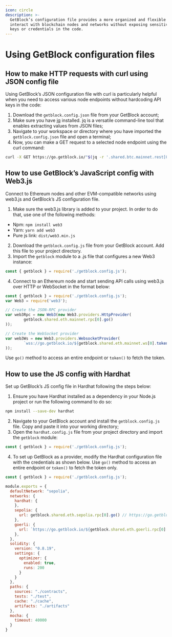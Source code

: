 ```yaml
---
icon: circle
description: >-
  GetBlock’s configuration file provides a more organized and flexible way to
  interact with blockchain nodes and networks without exposing sensitive API
  keys or credentials in the code.
---
```


# Using GetBlock configuration files

## How to make HTTP requests with curl using JSON config file

Using GetBlock’s JSON configuration file with curl is particularly helpful when you need to access various node endpoints without hardcoding API keys in the code:

1. Download the `getblock.config.json` file from your GetBlock account;
2. Make sure you have [jq](https://jqlang.github.io/jq/download/) installed. jq is a versatile command-line tool that enables extracting values from JSON files;
3. Navigate to your workspace or directory where you have imported the `getblock.config.json` file and open a terminal;
4. Now, you can make a GET request to a selected node endpoint using the curl command:

```bash
curl -X GET https://go.getblock.io/"$(jq -r '.shared.btc.mainnet.rest[0]' getblock.config.json)"/rest/chaininfo.json
```

## How to use GetBlock’s JavaScript config with Web3.js

Connect to Ethereum nodes and other EVM-compatible networks using web3.js and GetBlock’s JS configuration file.

1. Make sure the web3.js library is added to your project. In order to do that, use one of the following methods:

* Npm: `npm install web3`
* Yarn: `yarn add web3`
* Pure js link: `dist/web3.min.js`

2. Download the `getblock.config.js` file from your GetBlock account. Add this file to your project directory.
3. Import the `getblock` module to a .js file that configures a new Web3 instance:

```javascript
const { getblock } = require('./getblock.config.js');
```

4. Connect to an Ethereum node and start sending API calls using web3.js over HTTP or WebSocket in the format below:

```javascript
const { getblock } = require('./getblock.config.js');
var Web3 = require('web3');

// Create the JSON-RPC provider
var web3Rpc = new Web3(new Web3.providers.HttpProvider(
        getblock.shared.eth.mainnet.rpc[0].go()
));

// Create the WebSocket provider
var web3Ws = new Web3.providers.WebsocketProvider(
        `wss://go.getblock.io/${getblock.shared.eth.mainnet.ws[0].token()}`
));
```

Use `go()` method to access an entire endpoint or `token()` to fetch the token.

## How to use the JS config with Hardhat

Set up GetBlock’s JS config file in Hardhat following the steps below:

1. Ensure you have Hardhat installed as a dependency in your Node.js project or run the following command to do so:

```bash
npm install --save-dev hardhat
```

2. Navigate to your GetBlock account and install the `getblock.config.js` file. Copy and paste it into your working directory;
3. Open the `hardhat.config.js` file from your project directory and import the `getblock` module:

```javascript
const { getblock } = require('./getblock.config.js');
```

4. To set up GetBlock as a provider, modify the Hardhat configuration file with the credentials as shown below. Use `go()` method to access an entire endpoint or `token()` to fetch the token only.

```javascript
const { getblock } = require('./getblock.config.js'); 

module.exports = {
  defaultNetwork: "sepolia",
  networks: {
    hardhat: {
    },
    sepolia: {
      url: getblock.shared.eth.sepolia.rpc[0].go() // https://go.getblock.io/<ACCESS-TOKEN>/
    },
    goerli: {
      url: `https://go.getblock.io/${getblock.shared.eth.goerli.rpc[0].token()}` // <ACCESS-TOKEN>
    },
  },
  solidity: {
    version: "0.8.19",
    settings: {
      optimizer: {
        enabled: true,
        runs: 200
      }
    }
  },
  paths: {
    sources: "./contracts",
    tests: "./test",
    cache: "./cache",
    artifacts: "./artifacts"
  },
  mocha: {
    timeout: 40000
  }
}
```
